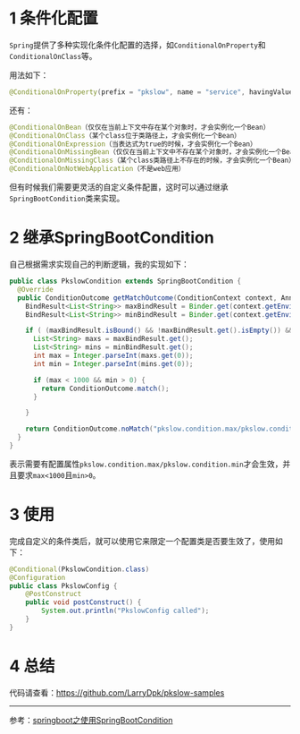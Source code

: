 # 1 条件化配置

`Spring`提供了多种实现化条件化配置的选择，如`ConditionalOnProperty`和`ConditionalOnClass`等。

用法如下：

```java
@ConditionalOnProperty(prefix = "pkslow", name = "service", havingValue = "larry")
```

还有：

```java
@ConditionalOnBean（仅仅在当前上下文中存在某个对象时，才会实例化一个Bean）
@ConditionalOnClass（某个class位于类路径上，才会实例化一个Bean）
@ConditionalOnExpression（当表达式为true的时候，才会实例化一个Bean）
@ConditionalOnMissingBean（仅仅在当前上下文中不存在某个对象时，才会实例化一个Bean）
@ConditionalOnMissingClass（某个class类路径上不存在的时候，才会实例化一个Bean）
@ConditionalOnNotWebApplication（不是web应用）
```



但有时候我们需要更灵活的自定义条件配置，这时可以通过继承`SpringBootCondition`类来实现。



# 2 继承SpringBootCondition

自己根据需求实现自己的判断逻辑，我的实现如下：

```java
public class PkslowCondition extends SpringBootCondition {
  @Override
  public ConditionOutcome getMatchOutcome(ConditionContext context, AnnotatedTypeMetadata metadata) {
    BindResult<List<String>> maxBindResult = Binder.get(context.getEnvironment()).bind("pkslow.condition.max", Bindable.listOf(String.class));
    BindResult<List<String>> minBindResult = Binder.get(context.getEnvironment()).bind("pkslow.condition.min", Bindable.listOf(String.class));

    if ( (maxBindResult.isBound() && !maxBindResult.get().isEmpty()) && (minBindResult.isBound() && !minBindResult.get().isEmpty()) ) {
      List<String> maxs = maxBindResult.get();
      List<String> mins = minBindResult.get();
      int max = Integer.parseInt(maxs.get(0));
      int min = Integer.parseInt(mins.get(0));

      if (max < 1000 && min > 0) {
        return ConditionOutcome.match();
      }

    }

    return ConditionOutcome.noMatch("pkslow.condition.max/pkslow.condition.min not matches");
  }
}
```

表示需要有配置属性`pkslow.condition.max/pkslow.condition.min`才会生效，并且要求`max<1000`且`min>0`。



# 3 使用

完成自定义的条件类后，就可以使用它来限定一个配置类是否要生效了，使用如下：

```java
@Conditional(PkslowCondition.class)
@Configuration
public class PkslowConfig {
    @PostConstruct
    public void postConstruct() {
        System.out.println("PkslowConfig called");
    }
}
```



# 4 总结

代码请查看：https://github.com/LarryDpk/pkslow-samples



---

参考：[springboot之使用SpringBootCondition](https://blog.csdn.net/zhanglu1236789/article/details/78999496)

